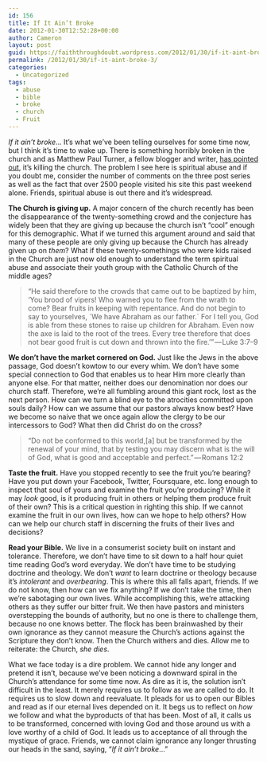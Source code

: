 ```yaml
---
id: 156
title: If It Ain’t Broke
date: 2012-01-30T12:52:28+00:00
author: Cameron
layout: post
guid: https://faiththroughdoubt.wordpress.com/2012/01/30/if-it-aint-broke/
permalink: /2012/01/30/if-it-aint-broke-3/
categories:
  - Uncategorized
tags:
  - abuse
  - bible
  - broke
  - church
  - Fruit
---
```

_If it ain’t broke_… It’s what we’ve been telling ourselves for some time now, but I think it’s time to wake up. There is something horribly broken in the church and as Matthew Paul Turner, a fellow blogger and writer, <a href="http://matthewpaulturner.net/jesus-needs-new-pr/spiritual-abuse-must-stop-a-blog-post/" target="_blank">has pointed out</a>, it’s killing the church. The problem I see here is spiritual abuse and if you doubt me, consider the number of comments on the three post series as well as the fact that over 2500 people visited his site this past weekend alone. Friends, spiritual abuse is out there and it’s widespread.

**The Church is giving up.** A major concern of the church recently has been the disappearance of the twenty-something crowd and the conjecture has widely been that they are giving up because the church isn’t “cool” enough for this demographic. What if we turned this argument around and said that many of these people are only giving up because the Church has already given up on _them_? What if these twenty-somethings who were kids raised in the Church are just now old enough to understand the term spiritual abuse and associate their youth group with the Catholic Church of the middle ages?

> “He said therefore to the crowds that came out to be baptized by him, ‘You brood of vipers! Who warned you to flee from the wrath to come? Bear fruits in keeping with repentance. And do not begin to say to yourselves, \`We have Abraham as our father.\` For I tell you, God is able from these stones to raise up children for Abraham. Even now the axe is laid to the root of the trees. Every tree therefore that does not bear good fruit is cut down and thrown into the fire.’” — Luke 3:7–9

**We don’t have the market cornered on God.** Just like the Jews in the above passage, God doesn’t kowtow to our every whim. We don’t have some special connection to God that enables us to hear Him more clearly than anyone else. For that matter, neither does our denomination nor does our church staff. Therefore, we’re all fumbling around this giant rock, lost as the next person. How can we turn a blind eye to the atrocities committed upon souls daily? How can we assume that our pastors always know best? Have we become so naive that we once again allow the clergy to be our intercessors to God? What then did Christ do on the cross?

> “Do not be conformed to this world,[a] but be transformed by the renewal of your mind, that by testing you may discern what is the will of God, what is good and acceptable and perfect.” — Romans 12:2

**Taste the fruit.** Have you stopped recently to see the fruit you’re bearing? Have you put down your Facebook, Twitter, Foursquare, etc. long enough to inspect that soul of yours and examine the fruit you’re producing? While it may _look_ good, is it producing fruit in others or helping them produce fruit of their own? This is a critical question in righting this ship. If we cannot examine the fruit in our own lives, how can we hope to help others? How can we help our church staff in discerning the fruits of their lives and decisions?

**Read your Bible.** We live in a consumerist society built on instant and tolerance. Therefore, we don’t have time to sit down to a half hour quiet time reading God’s word everyday. We don’t have time to be studying doctrine and theology. We don’t _want_ to learn doctrine or theology because it’s _intolerant_ and _overbearing_. This is where this all falls apart, friends. If we do not know, then how can we fix anything? If we don’t take the time, then we’re sabotaging our own lives. While accomplishing this, we’re attacking others as they suffer our bitter fruit. We then have pastors and ministers overstepping the bounds of authority, but no one is there to challenge them, because no one knows better. The flock has been brainwashed by their own ignorance as they cannot measure the Church’s actions against the Scripture they don’t know. Then the Church withers and dies. Allow me to reiterate: the Church, _she dies_.

What we face today is a dire problem. We cannot hide any longer and pretend it isn’t, because we’ve been noticing a downward spiral in the Church’s attendance for some time now. As dire as it is, the solution isn’t difficult in the least. It merely requires us to follow as we are called to do. It requires us to slow down and reevaluate. It pleads for us to open our Bibles and read as if our eternal lives depended on it. It begs us to reflect on _how_ we follow and what the byproducts of that has been. Most of all, it calls us to be transformed, concerned with loving God and those around us with a love worthy of a child of God. It leads us to acceptance of all through the mystique of grace. Friends, we cannot claim ignorance any longer thrusting our heads in the sand, saying, “_If it ain’t broke_…”